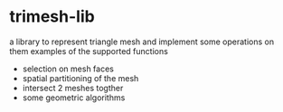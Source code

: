 # trimesh-lib
a library to represent triangle mesh and implement some operations on them 
examples of the supported functions
- selection on mesh faces
- spatial partitioning of the mesh
- intersect 2 meshes togther
- some geometric algorithms 
